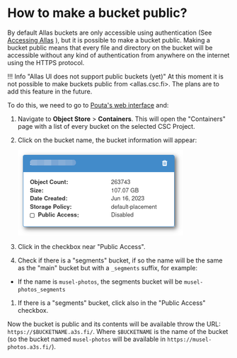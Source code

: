 # How to make a bucket public?

By default Allas buckets are only accessible using authentication (See [Accessing Allas](../../data/Allas/accessing_allas.md) ), but it is possible to make a bucket public. Making a bucket public means that every file and directory on the bucket will be accessible without any kind of authentication from anywhere on the internet using the HTTPS protocol.

!!! Info "Allas UI does not support public buckets (yet)"
    At this moment it is not possible to make buckets public from <allas.csc.fi>. The plans are to add this feature in the future.

To do this, we need to go to [Pouta's web interface](https://pouta.csc.fi) and:

1. Navigate to **Object Store** > **Containers**. This will open the "Containers" page with a list of every bucket on the selected CSC Project.
1. Click on the bucket name, the bucket information will appear:

    ![Bucket information](../../img/bucket_information.png)

1. Click in the checkbox near "Public Access".
1. Check if there is a "segments" bucket, if so the name will be the same as the "main" bucket but with a `_segments` suffix, for example:

  * If the name is `musel-photos`, the segments bucket will be `musel-photos_segments`

1. If there is a "segments" bucket, click also in the "Public Access" checkbox.

Now the bucket is public and its contents will be available throw the URL: `https://$BUCKETNAME.a3s.fi/`. Where `$BUCKETNAME` is the name of the bucket (so the bucket named `musel-photos` will be available in `https://musel-photos.a3s.fi/`).
